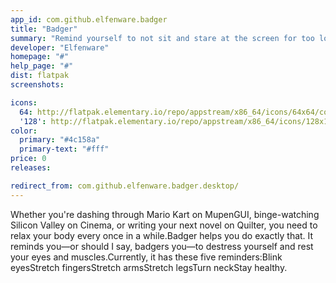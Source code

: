 ```yaml
---
app_id: com.github.elfenware.badger
title: "Badger"
summary: "Remind yourself to not sit and stare at the screen for too long"
developer: "Elfenware"
homepage: "#"
help_page: "#"
dist: flatpak
screenshots:

icons:
  64: http://flatpak.elementary.io/repo/appstream/x86_64/icons/64x64/com.github.elfenware.badger.png
  '128': http://flatpak.elementary.io/repo/appstream/x86_64/icons/128x128/com.github.elfenware.badger.png
color:
  primary: "#4c158a"
  primary-text: "#fff"
price: 0
releases:

redirect_from: com.github.elfenware.badger.desktop/
---
```


Whether you're dashing through Mario Kart on MupenGUI, binge-watching Silicon Valley on Cinema, or writing your next novel on Quilter, you need to relax your body every once in a while.Badger helps you do exactly that. It reminds you—or should I say, badgers you—to destress yourself and rest your eyes and muscles.Currently, it has these five reminders:Blink eyesStretch fingersStretch armsStretch legsTurn neckStay healthy.